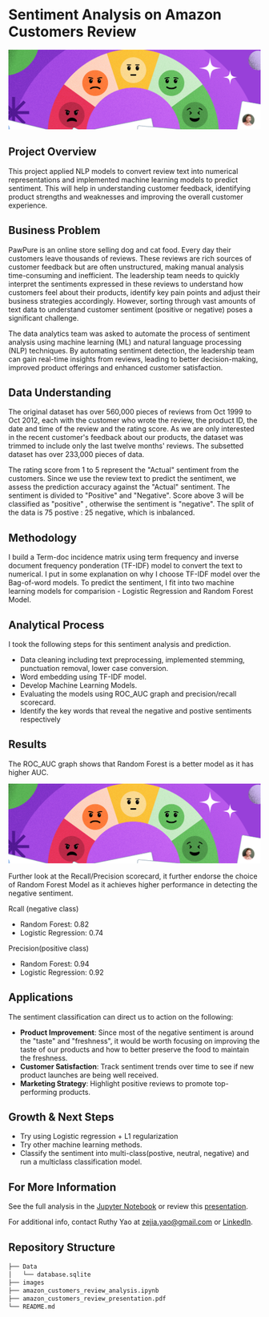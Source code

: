 # Sentiment Analysis on Amazon Customers Review

![read-me-banner-cropped-img](./images/read_me_banner_cropped.PNG)

## Project Overview
This project applied NLP models to convert review text into numerical representations and implemented machine learning models to predict sentiment. This will help in understanding customer feedback, identifying product strengths and weaknesses and improving the overall customer experience. 

## Business Problem
PawPure is an online store selling dog and cat food. Every day their customers leave thousands of reviews. These reviews are rich sources of customer feedback but are often unstructured, making manual analysis time-consuming and inefficient. The leadership team needs to quickly interpret the sentiments expressed in these reviews to understand how customers feel about their products, identify key pain points and adjust their business strategies accordingly. However, sorting through vast amounts of text data to understand customer sentiment (positive or negative) poses a significant challenge. 

The data analytics team was asked to automate the process of sentiment analysis using machine learning (ML) and natural language processing (NLP) techniques. By automating sentiment detection, the leadership team can gain real-time insights from reviews, leading to better decision-making, improved product offerings and enhanced customer satisfaction.

## Data Understanding
The original dataset has over 560,000 pieces of reviews from Oct 1999 to Oct 2012, each with the customer who wrote the review, the product ID, the date and time of the review and the rating score. As we are only interested in the recent customer's feedback about our products, the dataset was trimmed to include only the last twelve months' reviews. The subsetted dataset has over 233,000 pieces of data.

The rating score from 1 to 5 represent the "Actual" sentiment from the customers. Since we use the review text to predict the sentiment, we assess the prediction accuracy against the "Actual" sentiment. The sentiment is divided to "Positive" and "Negative". Score above 3 will be classified as "positive" , otherwise the sentiment is "negative". The split of the data is 75 postive : 25 negative, which is inbalanced. 

## Methodology
I build a Term-doc incidence matrix using term frequency and inverse document frequency ponderation (TF-IDF) model to convert the text to numerical. I put in some explanation on why I choose TF-IDF model over the Bag-of-word models. To predict the sentiment, I fit into two machine learning models for comparision - Logistic Regression and Random Forest Model. 

## Analytical Process
I took the following steps for this sentiment analysis and prediction.

 * Data cleaning including text preprocessing, implemented stemming, punctuation removal, lower case conversion.
 * Word embedding using TF-IDF model.
 * Develop Machine Learning Models.
 * Evaluating the models using ROC_AUC graph and precision/recall scorecard.
 * Identify the key words that reveal the negative and postive sentiments respectively

## Results

The ROC_AUC graph shows that Random Forest is a better model as it has higher AUC.

![read-me-banner-cropped-img](./images/read_me_banner_cropped.PNG)

Further look at the Recall/Precision scorecard, it further endorse the choice of Random Forest Model as it achieves higher performance in detecting the negative sentiment.

Rcall (negative class)
* Random Forest: 0.82
* Logistic Regression: 0.74

Precision(positive class)
* Random Forest: 0.94
* Logistic Regression: 0.92
  
## Applications

The sentiment classification can direct us to action on the following: 

* **Product Improvement**: Since most of the negative sentiment is around the "taste" and "freshness", it would be worth focusing on improving the taste of our products and how to better preserve the food to maintain the freshness.
* **Customer Satisfaction**: Track sentiment trends over time to see if new product launches are being well received.
* **Marketing Strategy**: Highlight positive reviews to promote top-performing products.

## Growth & Next Steps
* Try using Logistic regression + L1 regularization
* Try other machine learning methods.
* Classify the sentiment into multi-class(postive, neutral, negative) and run a multiclass classification model.

## For More Information

See the full analysis in the [Jupyter Notebook](./amazon_customers_review_analysis.ipynb) or review this [presentation](./amazon_customers_review_presentation.pdf).

For additional info, contact Ruthy Yao at [zejia.yao@gmail.com](mailto:zejia.yao@gmail.com) or [LinkedIn](https://www.linkedin.com/in/ruthy-yao-b3258b25/).

## Repository Structure

```
├── Data
│   └── database.sqlite
├── images
├── amazon_customers_review_analysis.ipynb 
├── amazon_customers_review_presentation.pdf
└── README.md
```
